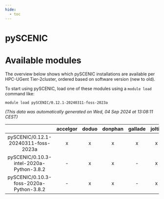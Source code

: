 ```yaml
---
hide:
  - toc
---
```


pySCENIC
========

# Available modules


The overview below shows which pySCENIC installations are available per HPC-UGent Tier-2cluster, ordered based on software version (new to old).

To start using pySCENIC, load one of these modules using a `module load` command like:

```shell
module load pySCENIC/0.12.1-20240311-foss-2023a
```

*(This data was automatically generated on Wed, 04 Sep 2024 at 13:08:11 CEST)*  

| |accelgor|doduo|donphan|gallade|joltik|shinx|skitty|
| :---: | :---: | :---: | :---: | :---: | :---: | :---: | :---: |
|pySCENIC/0.12.1-20240311-foss-2023a|x|x|x|x|x|x|x|
|pySCENIC/0.10.3-intel-2020a-Python-3.8.2|-|x|x|-|x|-|x|
|pySCENIC/0.10.3-foss-2020a-Python-3.8.2|-|x|x|-|x|-|x|
